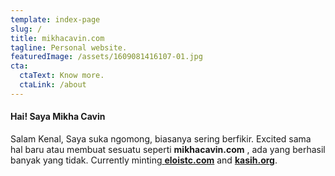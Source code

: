 ```yaml
---
template: index-page
slug: /
title: mikhacavin.com
tagline: Personal website.
featuredImage: /assets/1609081416107-01.jpg
cta:
  ctaText: Know more.
  ctaLink: /about
---
```

#### Hai! Saya Mikha Cavin

Salam Kenal, Saya suka ngomong, biasanya sering berfikir. Excited sama hal baru atau membuat sesuatu seperti **mikhacavin.com** , ada yang berhasil banyak yang tidak. Currently minting[ **eloistc.com**](https://eloistic.com) and **[kasih.org](https://kasih.org)**.